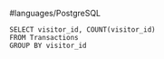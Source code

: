 #languages/PostgreSQL 

```postgresql
SELECT visitor_id, COUNT(visitor_id)
FROM Transactions
GROUP BY visitor_id
```